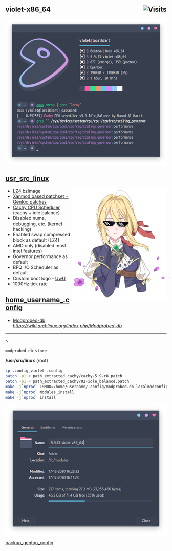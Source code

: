## violet-x86_64 <img alt="Visits" align="right" src="https://badges.pufler.dev/visits/owl4ce/violet-x86_64?style=flat-square&label=&color=success&logo=GitHub&logoColor=white&labelColor=373e4d"/>

<p align="center">
  <img alt="neofetch" align="center" src="./neofetch.png"/>
</p>

## [usr_src_linux](./usr_src_linux)
<img src="./logo.png" alt="logo" align="right" width="300px">

- [LZ4](https://github.com/lz4/lz4) bzImage
- [Xanmod based patchset + Gentoo patches](https://gitlab.com/src_prepare/src_prepare-overlay/-/tree/master/sys-kernel/xanmod-sources)
- [Cachy CPU Scheduler](https://minhaskamal.github.io/DownGit/#/home?url=https://github.com/hamadmarri/cacule-cpu-scheduler/tree/master/patches/Cachy/v5.9) (cachy + idle balance)
- Disabled numa, debugging, etc. (kernel hacking)
- Enabled swap compressed block as default (LZ4)
- AMD only (disabled most intel features)
- Governor performance as default
- BFQ I/O Scheduler as default
- Custom boot logo - [UwU](./usr_src_linux/drivers/video/logo/logo_linux_clut224.ppm)
- 1000Hz tick rate

## [home_username_.config](./home_username_.config)
- [Modprobed-db](https://github.com/graysky2/modprobed-db)  
*https://wiki.archlinux.org/index.php/Modprobed-db*

---
**~**
```bash
modprobed-db store
```

**/usr/src/linux** (root)
```bash
cp .config_violet .config
patch -p1 < path_extracted_cachy/cachy-5.9-r8.patch
patch -p1 < path_extracted_cachy/02-idle_balance.patch
make -j`nproc` LSMOD=/home/username/.config/modprobed.db localmodconfig
make -j`nproc` modules_install
make -j`nproc` install
```
<p align="center">
  <img alt="kernel-modules" align="center" src="./kernel-modules.png"/>
</p>

[backup_gentoo_config](https://github.com/owl4ce/hold-my-gentoo)
